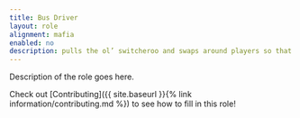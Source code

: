 ```yaml
---
title: Bus Driver
layout: role
alignment: mafia
enabled: no
description: pulls the ol’ switcheroo and swaps around players so that PRs target the wrong person
---
```


Description of the role goes here.

Check out [Contributing]({{ site.baseurl }}{% link information/contributing.md %}) to see how to fill in this role!
